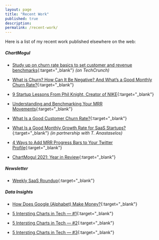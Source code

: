 ```yaml
---
layout: page
title: "Recent Work"
published: true
description: 
permalink: /recent-work/
---
```


Here is a list of my recent work published elsewhere on the web:

##### **ChartMogul**

- [Study up on churn rate basics to set customer and revenue benchmarks](https://techcrunch.com/2022/04/20/study-up-on-churn-rate-basics-to-set-customer-and-revenue-benchmarks/){:target="_blank"} _(on TechCrunch)_ 

- [What is Churn? How Can It Be Negative? And What’s a Good Monthly Churn Rate?](https://chartmogul.com/blog/churn-basics-and-benchmarks/){:target="_blank"}

- [9 Startup Lessons From Phil Knight, Creator of NIKE](https://chartmogul.com/blog/startup-lessons-from-nike/){:target="_blank"}

- [Understanding and Benchmarking Your MRR Movements](https://chartmogul.com/blog/understanding-mrr-movements/){:target="_blank"}

- [What Is a Good Customer Churn Rate?](https://chartmogul.com/blog/good-customer-churn-rate/){:target="_blank"}

- [What Is a Good Monthly Growth Rate for SaaS Startups?](https://chartmogul.com/blog/good-monthly-growth-rate/){:target="_blank"} _(in partnership with T. Anastaselos)_

- [4 Ways to Add MRR Progress Bars to Your Twitter Profile](https://chartmogul.com/blog/twitter-mrr-bars/){:target="_blank"}

- [ChartMogul 2021: Year in Review](https://chartmogul.com/blog/2021-in-review/){:target="_blank"}

##### **Newsletter**


- [Weekly SaaS Roundup](https://chartmogul.com/resources/saas-roundup/){:target="_blank"}


##### **Data Insights**

- [How Does Google (Alphabet) Make Money?](https://www.linkedin.com/posts/heysidjain_how-does-google-make-money-activity-6885839580738682880-RoBG?utm_source=linkedin_share&utm_medium=member_desktop_web){:target="_blank"}

- [5 Intersting Charts in Tech — #1](https://www.linkedin.com/posts/heysidjain_5-interesting-charts-in-tech-this-week-activity-6878226221713408000-dgLN?utm_source=linkedin_share&utm_medium=member_desktop_web){:target="_blank"}

- [5 Intersting Charts in Tech — #2](https://www.linkedin.com/posts/heysidjain_5-interesting-charts-in-tech-this-week-activity-6880767708074524672-XMl3?utm_source=linkedin_share&utm_medium=member_desktop_web){:target="_blank"}

- [5 Intersting Charts in Tech — #3](https://www.linkedin.com/posts/heysidjain_5-interesting-charts-in-tech-this-week-activity-6883313792000782336-JRdC?utm_source=linkedin_share&utm_medium=member_desktop_web){:target="_blank"}
